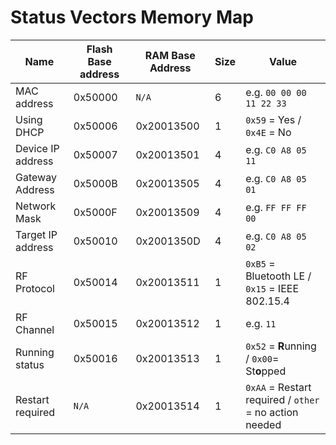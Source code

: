 # Status Vectors Memory Map

| Name              | Flash Base address | RAM Base Address | Size | Value                                                  |
| ----------------- | ------------------ | ---------------- | ---- | ------------------------------------------------------ |
| MAC address       | 0x50000            | `N/A`            | 6    | e.g. `00 00 00 11 22 33`                               |
| Using DHCP        | 0x50006            | 0x20013500       | 1    | `0x59` = Yes / `0x4E` = No                             |
| Device IP address | 0x50007            | 0x20013501       | 4    | e.g. `C0 A8 05 11`                                     |
| Gateway Address   | 0x5000B            | 0x20013505       | 4    | e.g. `C0 A8 05 01`                                     |
| Network Mask      | 0x5000F            | 0x20013509       | 4    | e.g. `FF FF FF 00`                                     |
| Target IP address | 0x50010            | 0x2001350D       | 4    | e.g. `C0 A8 05 02`                                     |
| RF Protocol       | 0x50014            | 0x20013511       | 1    | `0xB5` = Bluetooth LE / `0x15` = IEEE 802.15.4         |
| RF Channel        | 0x50015            | 0x20013512       | 1    | e.g. `11`                                              |
| Running status    | 0x50016            | 0x20013513       | 1    | `0x52` = **R**unning / `0x00`= St**o**pped             |
| Restart required  | `N/A`              | 0x20013514       | 1    | `0xAA` = Restart required / `other` = no action needed |
